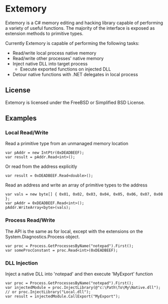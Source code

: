 # Extemory
Extemory is a C# memory editing and hacking library capable of performing a variety of useful functions. The majority of the interface is exposed as extension methods to primitive types.

Currently Extemory is capable of performing the following tasks:

* Read/write local process native memory
* Read/write other processes' native memory
* Inject native DLL into target process
  * Execute exported functions on injected DLL
* Detour native functions with .NET delegates in local process

## License
Extemory is licensed under the FreeBSD or Simplified BSD License.

## Examples
### Local Read/Write

Read a primitive type from an unmanaged memory location

    var pAddr = new IntPtr(0xDEADBEEF);
    var result = pAddr.Read<int>();

Or read from the address explicitly

    var result = 0xDEADBEEF.Read<double>();

Read an address and write an array of primitive types to the address

    var vals = new byte[] { 0x01, 0x02, 0x03, 0x04, 0x05, 0x06, 0x07, 0x08 };
    var pAddr = 0xDEADBEEF.Read<int>();
    pAddr.WriteArray<byte>(vals);

### Process Read/Write

The API is the same as for local, except with the extensions on the System.Diagnostics.Process object.

    var proc = Process.GetProcessesByName("notepad").First();
    var someProcConstant = proc.Read<int>(0xDEADBEEF);


### DLL Injection

Inject a native DLL into 'notepad' and then execute 'MyExport' function

    var proc = Process.GetProcessesByName("notepad").First();
    var injectedModule = proc.InjectLibrary(@"c:\Path\To\My\Native.dll"); // or proc.InjectLibrary("Local.dll");
    var result = injectedModule.CallExport("MyExport");